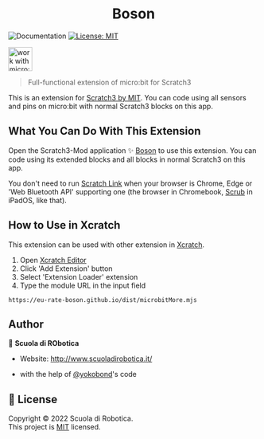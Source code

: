 <h1 align="center">Boson</h1>
<p>
  <img alt="Documentation" src="https://img.shields.io/badge/documentation-yes-brightgreen.svg" /></a>
  <a href="https://github.com/eu-rate-boson/mbit-more-v2/blob/master/LICENSE" target="_blank">
    <img alt="License: MIT" src="https://img.shields.io/github/license/eu-rate-boson/mbit-more-v2" />
  </a>
</p>
<p>
  <img alt="work with micro:bit v1 and v2" src="https://cdn.sanity.io/images/ajwvhvgo/production/17d9277789c6f781092ee9c2f6993b0457c6ce94-1454x421.png" height="48">
</p>

> Full-functional extension of micro:bit for Scratch3

This is an extension for [Scratch3 by MIT](https://scratch.mit.edu/). You can code using all sensors and pins on micro:bit with normal Scratch3 blocks on this app.


## What You Can Do With This Extension

Open the Scratch3-Mod application ✨ [Boson](https://eu-rate-boson.github.io/) to use this extension. You can code using its extended blocks and all blocks in normal Scratch3 on this app. 

You don't need to run [Scratch Link](https://scratch.mit.edu/microbit) when your browser is Chrome, Edge or 'Web Bluetooth API' supporting one (the browser in Chromebook, [‎Scrub](https://apps.apple.com/jp/app/scrub-web-browser/id1569777095) in iPadOS, like that).


## How to Use in Xcratch

This extension can be used with other extension in [Xcratch](https://xcratch.github.io/). 
1. Open [Xcratch Editor](https://xcratch.github.io/editor)
2. Click 'Add Extension' button
3. Select 'Extension Loader' extension
4. Type the module URL in the input field 
```
https://eu-rate-boson.github.io/dist/microbitMore.mjs
```

## Author

👤 **Scuola di RObotica**
* Website: http://www.scuoladirobotica.it/

* with the help of [@yokobond](https://github.com/yokobond)'s code


## 📝 License

Copyright © 2022 Scuola di Robotica.<br />
This project is [MIT](https://github.com/eu-rate-boson/mbit-more-v2/blob/master/LICENSE) licensed.

